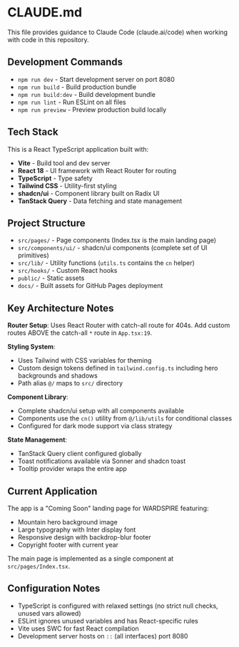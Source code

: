 # CLAUDE.md

This file provides guidance to Claude Code (claude.ai/code) when working with code in this repository.

## Development Commands

- `npm run dev` - Start development server on port 8080
- `npm run build` - Build production bundle
- `npm run build:dev` - Build development bundle
- `npm run lint` - Run ESLint on all files
- `npm run preview` - Preview production build locally

## Tech Stack

This is a React TypeScript application built with:
- **Vite** - Build tool and dev server
- **React 18** - UI framework with React Router for routing
- **TypeScript** - Type safety
- **Tailwind CSS** - Utility-first styling
- **shadcn/ui** - Component library built on Radix UI
- **TanStack Query** - Data fetching and state management

## Project Structure

- `src/pages/` - Page components (Index.tsx is the main landing page)
- `src/components/ui/` - shadcn/ui components (complete set of UI primitives)
- `src/lib/` - Utility functions (`utils.ts` contains the `cn` helper)
- `src/hooks/` - Custom React hooks
- `public/` - Static assets
- `docs/` - Built assets for GitHub Pages deployment

## Key Architecture Notes

**Router Setup**: Uses React Router with catch-all route for 404s. Add custom routes ABOVE the catch-all `*` route in `App.tsx:19`.

**Styling System**: 
- Uses Tailwind with CSS variables for theming
- Custom design tokens defined in `tailwind.config.ts` including hero backgrounds and shadows
- Path alias `@/` maps to `src/` directory

**Component Library**: 
- Complete shadcn/ui setup with all components available
- Components use the `cn()` utility from `@/lib/utils` for conditional classes
- Configured for dark mode support via class strategy

**State Management**: 
- TanStack Query client configured globally
- Toast notifications available via Sonner and shadcn toast
- Tooltip provider wraps the entire app

## Current Application

The app is a "Coming Soon" landing page for WARDSPIRE featuring:
- Mountain hero background image
- Large typography with Inter display font
- Responsive design with backdrop-blur footer
- Copyright footer with current year

The main page is implemented as a single component at `src/pages/Index.tsx`.

## Configuration Notes

- TypeScript is configured with relaxed settings (no strict null checks, unused vars allowed)
- ESLint ignores unused variables and has React-specific rules
- Vite uses SWC for fast React compilation
- Development server hosts on `::` (all interfaces) port 8080
